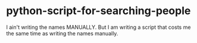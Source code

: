# python-script-for-searching-people
I ain't writing the names MANUALLY. But I am writing a script that costs me the same time as writing the names manually.
